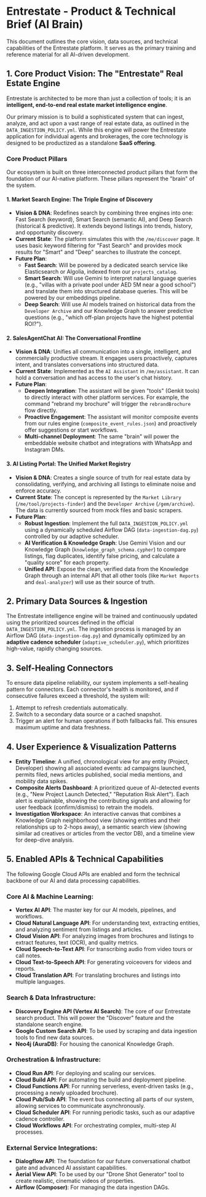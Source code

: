 # Entrestate - Product & Technical Brief (AI Brain)

This document outlines the core vision, data sources, and technical capabilities of the Entrestate platform. It serves as the primary training and reference material for all AI-driven development.

## 1. Core Product Vision: The "Entrestate" Real Estate Engine

Entrestate is architected to be more than just a collection of tools; it is an **intelligent, end-to-end real estate market intelligence engine**.

Our primary mission is to build a sophisticated system that can ingest, analyze, and act upon a vast range of real estate data, as outlined in the `DATA_INGESTION_POLICY.yml`. While this engine will power the Entrestate application for individual agents and brokerages, the core technology is designed to be productized as a standalone **SaaS offering**.

### Core Product Pillars

Our ecosystem is built on three interconnected product pillars that form the foundation of our AI-native platform. These pillars represent the "brain" of the system.

#### 1. Market Search Engine: The Triple Engine of Discovery
-   **Vision & DNA**: Redefines search by combining three engines into one: Fast Search (keyword), Smart Search (semantic AI), and Deep Search (historical & predictive). It extends beyond listings into trends, history, and opportunity discovery.
-   **Current State**: The platform simulates this with the `/me/discover` page. It uses basic keyword filtering for "Fast Search" and provides mock results for "Smart" and "Deep" searches to illustrate the concept.
-   **Future Plan**:
    -   **Fast Search**: Will be powered by a dedicated search service like Elasticsearch or Algolia, indexed from our `projects_catalog`.
    -   **Smart Search**: Will use Gemini to interpret natural language queries (e.g., "villas with a private pool under AED 5M near a good school") and translate them into structured database queries. This will be powered by our embeddings pipeline.
    -   **Deep Search**: Will use AI models trained on historical data from the `Developer Archive` and our Knowledge Graph to answer predictive questions (e.g., "which off-plan projects have the highest potential ROI?").

#### 2. SalesAgentChat AI: The Conversational Frontline
-   **Vision & DNA**: Unifies all communication into a single, intelligent, and commercially productive stream. It engages users proactively, captures intent, and translates conversations into structured data.
-   **Current State**: Implemented as the `AI Assistant` in `/me/assistant`. It can hold a conversation and has access to the user's chat history.
-   **Future Plan**:
    -   **Deepen Integration**: The assistant will be given "tools" (Genkit tools) to directly interact with other platform services. For example, the command "rebrand my brochure" will trigger the `rebrandBrochure` flow directly.
    -   **Proactive Engagement**: The assistant will monitor composite events from our rules engine (`composite_event_rules.json`) and proactively offer suggestions or start workflows.
    -   **Multi-channel Deployment**: The same "brain" will power the embeddable website chatbot and integrations with WhatsApp and Instagram DMs.

#### 3. AI Listing Portal: The Unified Market Registry
-   **Vision & DNA**: Creates a single source of truth for real estate data by consolidating, verifying, and archiving all listings to eliminate noise and enforce accuracy.
-   **Current State**: The concept is represented by the `Market Library` (`/me/tool/projects-finder`) and the `Developer Archive` (`/gem/archive`). The data is currently sourced from mock files and basic scrapers.
-   **Future Plan**:
    -   **Robust Ingestion**: Implement the full `DATA_INGESTION_POLICY.yml` using a dynamically scheduled Airflow DAG (`data-ingestion-dag.py`) controlled by our adaptive scheduler.
    -   **AI Verification & Knowledge Graph**: Use Gemini Vision and our Knowledge Graph (`knowledge_graph_schema.cypher`) to compare listings, flag duplicates, identify false pricing, and calculate a "quality score" for each property.
    -   **Unified API**: Expose the clean, verified data from the Knowledge Graph through an internal API that all other tools (like `Market Reports` and `deal-analyzer`) will use as their source of truth.

## 2. Primary Data Sources & Ingestion

The Entrestate intelligence engine will be trained and continuously updated using the prioritized sources defined in the official `DATA_INGESTION_POLICY.yml`. The ingestion process is managed by an Airflow DAG (`data-ingestion-dag.py`) and dynamically optimized by an **adaptive cadence scheduler** (`adaptive_scheduler.py`), which prioritizes high-value, rapidly changing sources.

## 3. Self-Healing Connectors

To ensure data pipeline reliability, our system implements a self-healing pattern for connectors. Each connector's health is monitored, and if consecutive failures exceed a threshold, the system will:
1.  Attempt to refresh credentials automatically.
2.  Switch to a secondary data source or a cached snapshot.
3.  Trigger an alert for human operations if both fallbacks fail.
This ensures maximum uptime and data freshness.

## 4. User Experience & Visualization Patterns

- **Entity Timeline**: A unified, chronological view for any entity (Project, Developer) showing all associated events: ad campaigns launched, permits filed, news articles published, social media mentions, and mobility data spikes.
- **Composite Alerts Dashboard**: A prioritized queue of AI-detected events (e.g., "New Project Launch Detected," "Reputation Risk Alert"). Each alert is explainable, showing the contributing signals and allowing for user feedback (confirm/dismiss) to retrain the models.
- **Investigation Workspace**: An interactive canvas that combines a Knowledge Graph neighborhood view (showing entities and their relationships up to 2-hops away), a semantic search view (showing similar ad creatives or articles from the vector DB), and a timeline view for deep-dive analysis.

## 5. Enabled APIs & Technical Capabilities

The following Google Cloud APIs are enabled and form the technical backbone of our AI and data processing capabilities.

### Core AI & Machine Learning:
- **Vertex AI API**: The master key for our AI models, pipelines, and workflows.
- **Cloud Natural Language API**: For understanding text, extracting entities, and analyzing sentiment from listings and articles.
- **Cloud Vision API**: For analyzing images from brochures and listings to extract features, text (OCR), and quality metrics.
- **Cloud Speech-to-Text API**: For transcribing audio from video tours or call notes.
- **Cloud Text-to-Speech API**: For generating voiceovers for videos and reports.
- **Cloud Translation API**: For translating brochures and listings into multiple languages.

### Search & Data Infrastructure:
- **Discovery Engine API (Vertex AI Search)**: The core of our Entrestate search product. This will power the "Discover" feature and the standalone search engine.
- **Google Custom Search API**: To be used by scraping and data ingestion tools to find new data sources.
- **Neo4j (AuraDB)**: For housing the canonical Knowledge Graph.

### Orchestration & Infrastructure:
- **Cloud Run API**: For deploying and scaling our services.
- **Cloud Build API**: For automating the build and deployment pipeline.
- **Cloud Functions API**: For running serverless, event-driven tasks (e.g., processing a newly uploaded brochure).
- **Cloud Pub/Sub API**: The event bus connecting all parts of our system, allowing services to communicate asynchronously.
- **Cloud Scheduler API**: For running periodic tasks, such as our adaptive cadence controller.
- **Cloud Workflows API**: For orchestrating complex, multi-step AI processes.

### External Service Integrations:
- **Dialogflow API**: The foundation for our future conversational chatbot gate and advanced AI assistant capabilities.
- **Aerial View API**: To be used by our "Drone Shot Generator" tool to create realistic, cinematic videos of properties.
- **Airflow (Composer)**: For managing the data ingestion DAGs.
